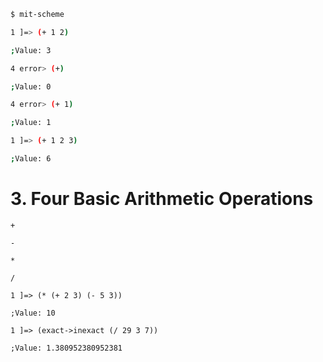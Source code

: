 ```bash
$ mit-scheme

1 ]=> (+ 1 2)

;Value: 3

4 error> (+)

;Value: 0

4 error> (+ 1)

;Value: 1

1 ]=> (+ 1 2 3)

;Value: 6


```


# 3. Four Basic Arithmetic Operations

```
+

-

*

/
```

```
1 ]=> (* (+ 2 3) (- 5 3))

;Value: 10

1 ]=> (exact->inexact (/ 29 3 7))

;Value: 1.380952380952381
```


